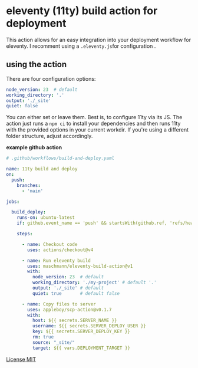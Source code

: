 # eleventy (11ty) build action for deployment

This action allows for an easy integration into your deployment workflow for eleventy.
I recomment using a ```.eleventy.js```for configuration .

## using the action

There are four configuration options:

```yaml
node_version: 23  # default
working_directory: '.'
output: './_site'
quiet: false
```

You can either set or leave them. Best is, to configure 11ty via its JS.
The action just runs a ```npm ci``` to install your dependencies and then runs 11ty with the provided options in your current workdir. If you're using a different folder structure, adjust accordingly.

**example github action**
```yaml
# .github/workflows/build-and-deploy.yaml

name: 11ty build and deploy
on:
  push:
    branches:
      - 'main'

jobs:

  build_deploy:
    runs-on: ubuntu-latest
    if: github.event_name == 'push' && startsWith(github.ref, 'refs/heads/main')

    steps:

      - name: Checkout code
        uses: actions/checkout@v4

      - name: Run eleventy build
        uses: maschmann/eleventy-build-action@v1
        with:
          node_version: 23  # default
          working_directory: './my-project' # default '.'
          output: './_site' # default
          quiet: true       # default false

      - name: Copy files to server
        uses: appleboy/scp-action@v0.1.7
        with:
          host: ${{ secrets.SERVER_NAME }}
          username: ${{ secrets.SERVER_DEPLOY_USER }}
          key: ${{ secrets.SERVER_DEPLOY_KEY }}
          rm: true
          source: "_site/"
          target: ${{ vars.DEPLOYMENT_TARGET }}
```

[License MIT](LICENSE)